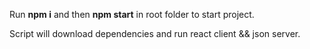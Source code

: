 Run **npm i** and then **npm start** in root folder to start project.

Script will download dependencies and run react client && json server.
